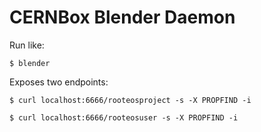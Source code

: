 # CERNBox Blender Daemon


Run like:

```
$ blender
```

Exposes two endpoints:

```
$ curl localhost:6666/rooteosproject -s -X PROPFIND -i
```

```
$ curl localhost:6666/rooteosuser -s -X PROPFIND -i
```
